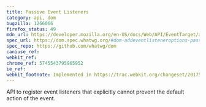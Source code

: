 ```yaml
---
title: Passive Event Listeners
category: api, dom
bugzilla: 1266066
firefox_status: 49
mdn_url: https://developer.mozilla.org/en-US/docs/Web/API/EventTarget/addEventListener
spec_url: https://dom.spec.whatwg.org/#dom-addeventlisteneroptions-passive
spec_repo: https://github.com/whatwg/dom
caniuse_ref:
webkit_ref: 
chrome_ref: 5745543795965952
ie_ref:
webkit_footnote: Implemented in https://trac.webkit.org/changeset/201757
---
```


API to register event listeners that explicitly cannot prevent the default action of the event.
